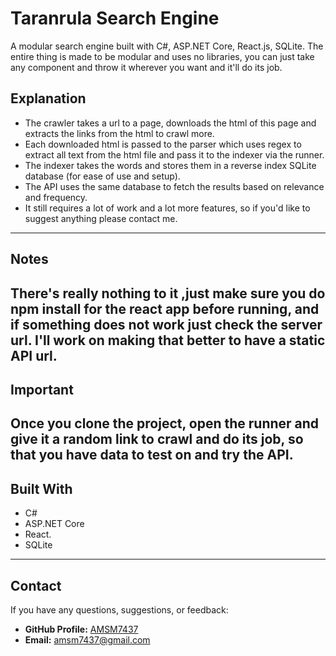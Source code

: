 # Taranrula Search Engine

A modular search engine built with C#, ASP.NET Core, React.js, SQLite.
The entire thing is made to be modular and uses no libraries, you can just take any component and throw it wherever you want and it'll do its job. 

## Explanation
- The crawler takes a url to a page, downloads the html of this page and extracts the links from the html to crawl more. 
- Each downloaded html is passed to the parser which uses regex to extract all text from the html file and pass it to the indexer via the runner.
- The indexer takes the words and stores them in a reverse index SQLite database (for ease of use and setup).
- The API uses the same database to fetch the results based on relevance and frequency.
- It still requires a lot of work and a lot more features, so if you'd like to suggest anything please contact me.
---
## Notes

There's really nothing to it ,just make sure you do npm install for the react app before running, and if something does not work just check the server url.
I'll work on making that better to have a static API url.
---
## Important
Once you clone the project, open the runner and give it a random link to crawl and do its job, so that you have data to test on and try the API.
---
## Built With
- C#
- ASP.NET Core
- React.
- SQLite
---


## Contact

If you have any questions, suggestions, or feedback:

- **GitHub Profile:** [AMSM7437](https://github.com/AMSM7437)
- **Email:** amsm7437@gmail.com